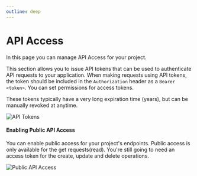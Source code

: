```yaml
---
outline: deep
---
```


# API Access

In this page you can manage API Access for your project.

This section allows you to issue API tokens that can be used to authenticate API requests to your application. When making requests using API tokens, the token should be included in the `Authorization` header as a `Bearer <token>`. You can set permissions for access tokens.

These tokens typically have a very long expiration time (years), but can be manually revoked at anytime.

![API Tokens](/screenshots/api_tokens.png)

#### Enabling Public API Access

You can enable public access for your project's endpoints. Public access is only available for the get requests(read). You're still going to need an access token for the create, update and delete operations.

![Public API Access](/screenshots/public_access.png)